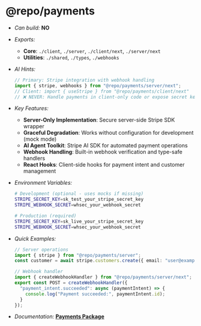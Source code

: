 # @repo/payments

- _Can build:_ **NO**

- _Exports:_
  - **Core**: `./client`, `./server`, `./client/next`, `./server/next`
  - **Utilities**: `./shared`, `./types`, `./webhooks`

- _AI Hints:_

  ```typescript
  // Primary: Stripe integration with webhook handling
  import { stripe, webhooks } from "@repo/payments/server/next";
  // Client: import { useStripe } from "@repo/payments/client/next"
  // ❌ NEVER: Handle payments in client-only code or expose secret keys
  ```

- _Key Features:_
  - **Server-Only Implementation**: Secure server-side Stripe SDK wrapper
  - **Graceful Degradation**: Works without configuration for development (mock
    mode)
  - **AI Agent Toolkit**: Stripe AI SDK for automated payment operations
  - **Webhook Handling**: Built-in webhook verification and type-safe handlers
  - **React Hooks**: Client-side hooks for payment intent and customer
    management

- _Environment Variables:_

  ```bash
  # Development (optional - uses mocks if missing)
  STRIPE_SECRET_KEY=sk_test_your_stripe_secret_key
  STRIPE_WEBHOOK_SECRET=whsec_your_webhook_secret
  
  # Production (required)
  STRIPE_SECRET_KEY=sk_live_your_stripe_secret_key
  STRIPE_WEBHOOK_SECRET=whsec_your_webhook_secret
  ```

- _Quick Examples:_

  ```typescript
  // Server operations
  import { stripe } from "@repo/payments/server";
  const customer = await stripe.customers.create({ email: "user@example.com" });

  // Webhook handler
  import { createWebhookHandler } from "@repo/payments/server/next";
  export const POST = createWebhookHandler({
    "payment_intent.succeeded": async (paymentIntent) => {
      console.log("Payment succeeded:", paymentIntent.id);
    }
  });
  ```

- _Documentation:_ **[Payments Package](../../apps/docs/packages/payments.mdx)**
